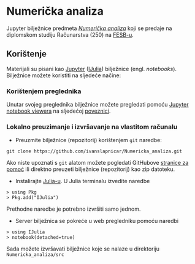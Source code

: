 # Numerička analiza

Jupyter bilježnice predmeta _[Numerička analiza](https://nastava.fesb.unist.hr/nastava/predmeti/8183)_ koji se predaje na diplomskom studiju Računarstva (250) na [FESB-u](https://www.fesb.unist.hr/).

## Korištenje

Materijali su pisani kao [Jupyter](http://jupyter.org/) ([IJulia](https://github.com/JuliaLang/IJulia.jl)) bilježnice (engl. _notebooks_). Bilježnice možete koristiti na sljedeće načine:

### Korištenjem preglednika
Unutar svojeg preglednika bilježnice možete pregledati pomoću [Jupyter notebook viewera](http://nbviewer.jupyter.org/) na sljedećoj [poveznici](http://nbviewer.ipython.org/url/github.com/ivanslapnicar/Numericka_analiza/tree/master/src/).

###  Lokalno preuzimanje i izvršavanje na vlastitom računalu
* Preuzmite bilježnice (repozitorij) korištenjem `git` naredbe:
```
git clone https://github.com/ivanslapnicar/Numericka_analiza.git
```
Ako niste upoznati s `git` alatom možete pogledati GitHubove [stranice za pomoć](https://help.github.com/articles/set-up-git/) ili direktno preuzeti bilježnice (repozitorij) kao zip datoteku.
* Instalirajte [Julia-u](https://julialang.org/downloads/). U Julia terminalu izvedite naredbe
```
> using Pkg
> Pkg.add("IJulia")
```
Prethodne naredbe je potrebno izvršiti samo jednom.
* Server bilježnica se pokreće u web pregledniku  pomoću naredbi
```
> using IJulia
> notebook(detached=true)
```
Sada možete izvršavati bilježnice koje se nalaze u direktoriju `Numericka_analiza/src`
